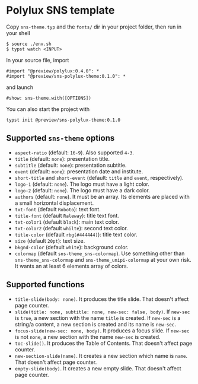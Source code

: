 # Polylux SNS template
Copy `sns-theme.typ` and the `fonts/` dir in your project folder, then run in your shell
```
$ source ./env.sh
$ typst watch <INPUT>
```

In your source file, import
```
#import "@preview/polylux:0.4.0": *
#import "@preview/sns-polylux-theme:0.1.0": *
```
and launch
```
#show: sns-theme.with([OPTIONS])
```

You can also start the project with
```
typst init @preview/sns-polylux-theme:0.1.0
```

## Supported `sns-theme` options
+ `aspect-ratio` (default: `16-9`). Also supported `4-3`.
+ `title` (default: `none`): presentation title.
+ `subtitle` (default: `none`): presentation subtitle.
+ `event` (default: `none`): presentation date and institute.
+ `short-title` and `short-event` (default: `title` and `event`, respectively).
+ `logo-1` (default: `none`). The logo must have a light color.
+ `logo-2` (default: `none`). The logo must have a dark color.
+ `authors` (default: `none`). It must be an array. Its elements are placed with a small horizontal displacement.
+ `txt-font` (default `Roboto`): text font.
+ `title-font` (default `Raleway`): title text font.
+ `txt-color1` (default `black`): main text color.
+ `txt-color2` (default `whilte`): second text color.
+ `title-color` (default `rbg(#444444)`): title text color.
+ `size` (default `20pt`): text size.
+ `bkgnd-color` (default `white`): background color.
+ `colormap` (default `sns-theme_sns-colormap`). Use something other than `sns-theme_sns-colormap` and `sns-theme_unipi-colormap` at your own risk. It wants an at least 6 elements array of colors.

## Supported functions
+ `title-slide(body: none)`. It produces the title slide. That doesn't affect page counter.
+ `slide(title: none, subtitle: none, new-sec: false, body)`. If `new-sec` is `true`, a new section with the name `title` is created. If `new-sec` is a string/a content, a new section
is created and its name is `new-sec`.
+ `focus-slide(new-sec: none, body)`. It produces a focus slide. If `new-sec` is not `none`, a new section with the name `new-sec` is created.
+ `toc-slide()`. It produces the Table of Contents. That doesn't affect page counter.
+ `new-section-slide(name)`. It creates a new section which name is `name`. That doesn't affect page counter.
+ `empty-slide(body)`. It creates a new empty slide. That doesn't affect page counter.
